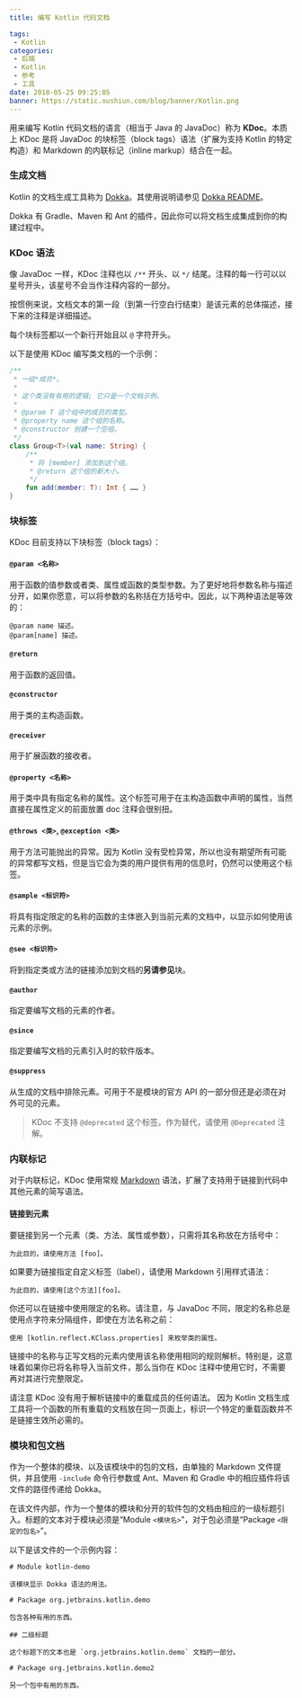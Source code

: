 ```yaml
---
title: 编写 Kotlin 代码文档

tags:
 - Kotlin
categories:
 - 后端
 - Kotlin
 - 参考
 - 工具
date: 2018-05-25 09:25:05
banner: https://static.oushiun.com/blog/banner/Kotlin.png
---
```


用来编写 Kotlin 代码文档的语言（相当于 Java 的 JavaDoc）称为 **KDoc**。本质上 KDoc 是将 JavaDoc 的块标签（block tags）语法（扩展为支持 Kotlin 的特定构造）和 Markdown 的内联标记（inline markup）结合在一起。

<!-- more -->

### 生成文档

Kotlin 的文档生成工具称为 [Dokka](https://github.com/Kotlin/dokka)。其使用说明请参见 [Dokka README](https://github.com/Kotlin/dokka/blob/master/README.md)。

Dokka 有 Gradle、Maven 和 Ant 的插件，因此你可以将文档生成集成到你的构建过程中。

### KDoc 语法

像 JavaDoc 一样，KDoc 注释也以 `/**` 开头、以 `*/` 结尾。注释的每一行可以以星号开头，该星号不会当作注释内容的一部分。

按惯例来说，文档文本的第一段（到第一行空白行结束）是该元素的总体描述，接下来的注释是详细描述。

每个块标签都以一个新行开始且以 `@` 字符开头。

以下是使用 KDoc 编写类文档的一个示例：

``` kotlin
/**
 * 一组*成员*。
 *
 * 这个类没有有用的逻辑; 它只是一个文档示例。
 *
 * @param T 这个组中的成员的类型。
 * @property name 这个组的名称。
 * @constructor 创建一个空组。
 */
class Group<T>(val name: String) {
    /**
     * 将 [member] 添加到这个组。
     * @return 这个组的新大小。
     */
    fun add(member: T): Int { …… }
}
```

### 块标签

KDoc 目前支持以下块标签（block tags）：

#### `@param <名称>`

用于函数的值参数或者类、属性或函数的类型参数。为了更好地将参数名称与描述分开，如果你愿意，可以将参数的名称括在方括号中。因此，以下两种语法是等效的：

```
@param name 描述。
@param[name] 描述。
```

#### `@return`

用于函数的返回值。

#### `@constructor`

用于类的主构造函数。

#### `@receiver`

用于扩展函数的接收者。

#### `@property <名称>`

用于类中具有指定名称的属性。这个标签可用于在主构造函数中声明的属性，当然直接在属性定义的前面放置 doc 注释会很别扭。

#### `@throws <类>`, `@exception <类>`

用于方法可能抛出的异常。因为 Kotlin 没有受检异常，所以也没有期望所有可能的异常都写文档，但是当它会为类的用户提供有用的信息时，仍然可以使用这个标签。

#### `@sample <标识符>`

将具有指定限定的名称的函数的主体嵌入到当前元素的文档中，以显示如何使用该元素的示例。

#### `@see <标识符>`

将到指定类或方法的链接添加到文档的**另请参见**块。

#### `@author`

指定要编写文档的元素的作者。

#### `@since`

指定要编写文档的元素引入时的软件版本。

#### `@suppress`

从生成的文档中排除元素。可用于不是模块的官方 API 的一部分但还是必须在对外可见的元素。

> KDoc 不支持 `@deprecated` 这个标签。作为替代，请使用 `@Deprecated` 注解。

### 内联标记

对于内联标记，KDoc 使用常规 [Markdown](http://daringfireball.net/projects/markdown/syntax) 语法，扩展了支持用于链接到代码中其他元素的简写语法。

#### 链接到元素

要链接到另一个元素（类、方法、属性或参数），只需将其名称放在方括号中：

```
为此目的，请使用方法 [foo]。
```

如果要为链接指定自定义标签（label），请使用 Markdown 引用样式语法：

```
为此目的，请使用[这个方法][foo]。
```

你还可以在链接中使用限定的名称。请注意，与 JavaDoc 不同，限定的名称总是使用点字符来分隔组件，即使在方法名称之前：

```
使用 [kotlin.reflect.KClass.properties] 来枚举类的属性。
```

链接中的名称与正写文档的元素内使用该名称使用相同的规则解析。特别是，这意味着如果你已将名称导入当前文件，那么当你在 KDoc 注释中使用它时，不需要再对其进行完整限定。

请注意 KDoc 没有用于解析链接中的重载成员的任何语法。 因为 Kotlin 文档生成工具将一个函数的所有重载的文档放在同一页面上，标识一个特定的重载函数并不是链接生效所必需的。

### 模块和包文档

作为一个整体的模块、以及该模块中的包的文档，由单独的 Markdown 文件提供，并且使用 `-include` 命令行参数或 Ant、Maven 和 Gradle 中的相应插件将该文件的路径传递给 Dokka。

在该文件内部，作为一个整体的模块和分开的软件包的文档由相应的一级标题引入。标题的文本对于模块必须是“Module `<模块名>`”，对于包必须是“Package `<限定的包名>`”。

以下是该文件的一个示例内容：

```
# Module kotlin-demo

该模块显示 Dokka 语法的用法。

# Package org.jetbrains.kotlin.demo

包含各种有用的东西。

## 二级标题

这个标题下的文本也是 `org.jetbrains.kotlin.demo` 文档的一部分。

# Package org.jetbrains.kotlin.demo2

另一个包中有用的东西。
```
